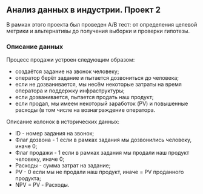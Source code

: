 ## Анализ данных в индустрии. Проект 2
В рамках этого проекта был проведен A/B тест: от определения целевой метрики и альтернативы до получения выборки и проверки гипотезы. 

### Описание данных
Процесс продажи устроен следующим образом:
- создаётся задание на звонок человеку;
- оператор берёт задание и пытается дозвониться до человека;
- если не дозванивается, мы несём некоторые затраты на время оператора и поддержку инфраструктуры;
- если дозванивается, пытается продать наш продукт;
- если продал, мы имеем некоторый заработок (PV) и повышенные расходы (в том числе на вознаграждение оператора.

Описание колонок в исторических данных:
- ID - номер задания на звонок;
- Флаг дозвона - 1 если в рамках задания мы дозвонились человеку, иначе 0;
- Флаг продажи - 1 если в рамках задания мы продали наш продукт человеку, иначе 0;
- Расходы - сумма затрат на задание;
- PV - 0 если мы не продали наш продукт, иначе = PV проданного продукта;
- NPV = PV - Расходы.
